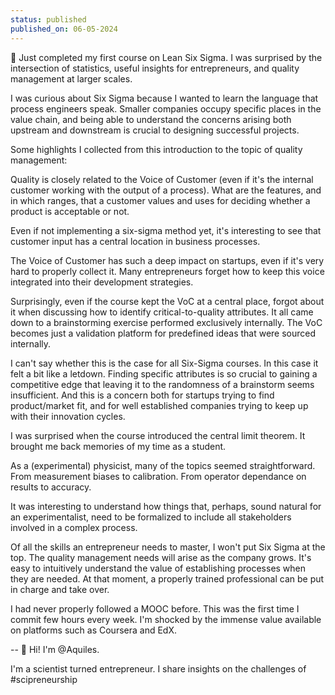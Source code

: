 ```yaml
---
status: published
published_on: 06-05-2024
---
```

💯 Just completed my first course on Lean Six Sigma. I was surprised by the intersection of statistics, useful insights for entrepreneurs, and quality management at larger scales.

I was curious about Six Sigma because I wanted to learn the language that process engineers speak. Smaller companies occupy specific places in the value chain, and being able to understand the concerns arising both upstream and downstream is crucial to designing successful projects. 

Some highlights I collected from this introduction to the topic of quality management:

Quality is closely related to the Voice of Customer (even if it's the internal customer working with the output of a process). What are the features, and in which ranges, that a customer values and uses for deciding whether a product is acceptable or not. 

Even if not implementing a six-sigma method yet, it's interesting to see that customer input has a central location in business processes. 

The Voice of Customer has such a deep impact on startups, even if it's very hard to properly collect it. Many entrepreneurs forget how to keep this voice integrated into their development strategies. 

Surprisingly, even if the course kept the VoC at a central place, forgot about it when discussing how to identify critical-to-quality attributes. It all came down to a brainstorming exercise performed exclusively internally. The VoC becomes just a validation platform for predefined ideas that were sourced internally. 

I can't say whether this is the case for all Six-Sigma courses. In this case it felt a bit like a letdown. Finding specific attributes is so crucial to gaining a competitive edge that leaving it to the randomness of a brainstorm seems insufficient. And this is a concern both for startups trying to find product/market fit, and for well established companies trying to keep up with their innovation cycles. 

I was surprised when the course introduced the central limit theorem. It brought me back memories of my time as a student.

As a (experimental) physicist, many of the topics seemed straightforward. From measurement biases to calibration. From operator dependance on results to accuracy. 

It was interesting to understand how things that, perhaps, sound natural for an experimentalist, need to be formalized to include all stakeholders involved in a complex process. 

Of all the skills an entrepreneur needs to master, I won't put Six Sigma at the top. The quality management needs will arise as the company grows. It's easy to intuitively understand the value of establishing processes when they are needed. At that moment, a properly trained professional can be put in charge and take over. 

I had never properly followed a MOOC before. This was the first time I commit few hours every week. I'm shocked by the immense value available on platforms such as Coursera and EdX. 

--
👋 Hi! I'm @Aquiles. 

I'm a scientist turned entrepreneur. 
I share insights on the challenges of #scipreneurship 